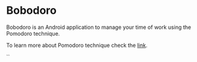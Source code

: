 
# Bobodoro

Bobodoro is an Android application to manage your time of work using the Pomodoro technique.

To learn more about Pomodoro technique check the [link](https://en.wikipedia.org/wiki/Pomodoro_Technique).



``